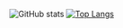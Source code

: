 ![GitHub stats](https://github-readme-stats.vercel.app/api?username=rampantspark&show_icons=true&theme=radical)
[![Top Langs](https://github-readme-stats.vercel.app/api/top-langs/?username=rampantspark)](https://github.com/anuraghazra/github-readme-stats)